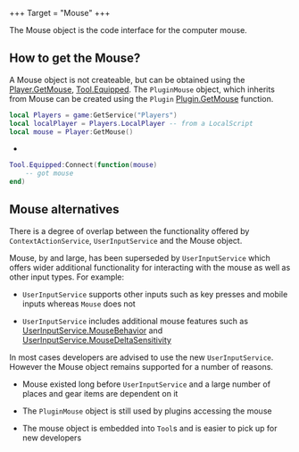 +++
Target = "Mouse"
+++

The Mouse object is the code interface for the computer mouse.## How to get the Mouse?A Mouse object is not createable, but can be obtained using the [Player.GetMouse](https://developer.roblox.com/api-reference/function/Player/GetMouse), [Tool.Equipped](https://developer.roblox.com/api-reference/event/Tool/Equipped). The `PluginMouse` object, which inherits from Mouse can be created using the `Plugin` [Plugin.GetMouse](https://developer.roblox.com/api-reference/function/Plugin/GetMouse) function.```lualocal Players = game:GetService("Players")local localPlayer = Players.LocalPlayer -- from a LocalScriptlocal mouse = Player:GetMouse()```*```luaTool.Equipped:Connect(function(mouse)	-- got mouseend)```## Mouse alternativesThere is a degree of overlap between the functionality offered by `ContextActionService`, `UserInputService` and the Mouse object.Mouse, by and large, has been superseded by `UserInputService` which offers wider additional functionality for interacting with the mouse as well as other input types. For example: - `UserInputService` supports other inputs such as key presses and mobile inputs whereas `Mouse` does not - `UserInputService` includes additional mouse features such as [UserInputService.MouseBehavior](https://developer.roblox.com/api-reference/property/UserInputService/MouseBehavior) and [UserInputService.MouseDeltaSensitivity](https://developer.roblox.com/api-reference/property/UserInputService/MouseDeltaSensitivity)In most cases developers are advised to use the new `UserInputService`. However the Mouse object remains supported for a number of reasons. - Mouse existed long before `UserInputService` and a large number of places and gear items are dependent on it - The `PluginMouse` object is still used by plugins accessing the mouse - The mouse object is embedded into `Tool`s and is easier to pick up for new developers